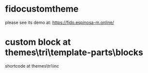 # fidocustomtheme
please see its demo at: https://fido.espinosa-m.online/
# custom block at themes\tri\template-parts\blocks
 shortcode at themes\tri\inc
